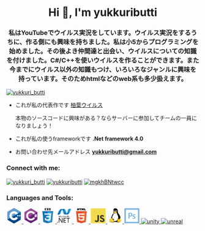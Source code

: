 <h1 align="center">Hi 👋, I'm yukkuributti</h1>
<h3 align="center">私はYouTubeでウイルス実況をしています。ウイルス実況をするうちに、作る側にも興味を持ちました。私は小5からプログラミングを始めました。その後よき仲間達と出会い、ウイルスについての知識を付けました。C#/C++を使いウイルスを作ることができます。また今までにウイルス以外の知識もつけ、いろいろなジャンルに興味を持っています。そのためhtmlなどのweb系も多少扱えます。</h3>

<p align="left"> <a href="https://twitter.com/yukkuri_butti" target="blank"><img src="https://img.shields.io/twitter/follow/yukkuri_butti?logo=twitter&style=for-the-badge" alt="yukkuri_butti" /></a> </p>

- これが私の代表作です [柚葉ウイルス](https://github.com/YuzuhaVirusProject/YuzuhaVirus)  

  本物のソースコードに興味がある？ならサーバーに参加してチームの一員になりましょう！   

- これが私の使うframeworkです **.Net framework 4.0**

- お問い合わせ先メールアドレス **yukkuributti@gmail.com**

<h3 align="left">Connect with me:</h3>
<p align="left">
<a href="https://twitter.com/yukkuri_butti" target="blank"><img align="center" src="https://raw.githubusercontent.com/rahuldkjain/github-profile-readme-generator/master/src/images/icons/Social/twitter.svg" alt="yukkuri_butti" height="30" width="40" /></a>
<a href="https://www.youtube.com/c/yukkuributti" target="blank"><img align="center" src="https://raw.githubusercontent.com/rahuldkjain/github-profile-readme-generator/master/src/images/icons/Social/youtube.svg" alt="yukkuributti" height="30" width="40" /></a>
<a href="https://discord.gg/mgkhBNtwcc" target="blank"><img align="center" src="https://raw.githubusercontent.com/rahuldkjain/github-profile-readme-generator/master/src/images/icons/Social/discord.svg" alt="mgkhBNtwcc" height="30" width="40" /></a>
</p>

<h3 align="left">Languages and Tools:</h3>
<p align="left"> <a href="https://www.w3schools.com/cpp/" target="_blank" rel="noreferrer"> <img src="https://raw.githubusercontent.com/devicons/devicon/master/icons/cplusplus/cplusplus-original.svg" alt="cplusplus" width="40" height="40"/> </a> <a href="https://www.w3schools.com/cs/" target="_blank" rel="noreferrer"> <img src="https://raw.githubusercontent.com/devicons/devicon/master/icons/csharp/csharp-original.svg" alt="csharp" width="40" height="40"/> </a> <a href="https://www.w3schools.com/css/" target="_blank" rel="noreferrer"> <img src="https://raw.githubusercontent.com/devicons/devicon/master/icons/css3/css3-original-wordmark.svg" alt="css3" width="40" height="40"/> </a> <a href="https://dotnet.microsoft.com/" target="_blank" rel="noreferrer"> <img src="https://raw.githubusercontent.com/devicons/devicon/master/icons/dot-net/dot-net-original-wordmark.svg" alt="dotnet" width="40" height="40"/> </a> <a href="https://www.w3.org/html/" target="_blank" rel="noreferrer"> <img src="https://raw.githubusercontent.com/devicons/devicon/master/icons/html5/html5-original-wordmark.svg" alt="html5" width="40" height="40"/> </a> <a href="https://developer.mozilla.org/en-US/docs/Web/JavaScript" target="_blank" rel="noreferrer"> <img src="https://raw.githubusercontent.com/devicons/devicon/master/icons/javascript/javascript-original.svg" alt="javascript" width="40" height="40"/> </a> <a href="https://www.linux.org/" target="_blank" rel="noreferrer"> <img src="https://raw.githubusercontent.com/devicons/devicon/master/icons/linux/linux-original.svg" alt="linux" width="40" height="40"/> </a> <a href="https://www.photoshop.com/en" target="_blank" rel="noreferrer"> <img src="https://raw.githubusercontent.com/devicons/devicon/master/icons/photoshop/photoshop-line.svg" alt="photoshop" width="40" height="40"/> </a> <a href="https://unity.com/" target="_blank" rel="noreferrer"> <img src="https://www.vectorlogo.zone/logos/unity3d/unity3d-icon.svg" alt="unity" width="40" height="40"/> </a> <a href="https://unrealengine.com/" target="_blank" rel="noreferrer"> <img src="https://raw.githubusercontent.com/kenangundogan/fontisto/036b7eca71aab1bef8e6a0518f7329f13ed62f6b/icons/svg/brand/unreal-engine.svg" alt="unreal" width="40" height="40"/> </a> </p>
